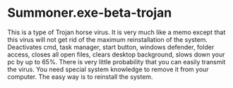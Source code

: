 # Summoner.exe-beta-trojan
This is a type of Trojan horse virus. It is very much like a memo except that this virus will not get rid of the maximum reinstallation of the system. Deactivates cmd, task manager, start button, windows defender, folder access, closes all open files, clears desktop background, slows down your pc by up to 65%. There is very little probability that you can easily transmit the virus. You need special system knowledge to remove it from your computer. The easy way is to reinstall the system.
